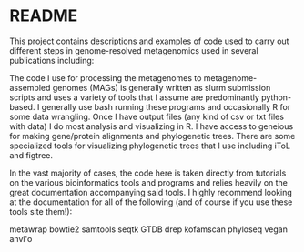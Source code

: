 # README 

This project contains descriptions and examples of code used to carry out different steps in genome-resolved metagenomics used in several publications including:


The code I use for processing the metagenomes to metagenome-assembled genomes (MAGs) is generally written as slurm submission scripts and uses a variety of tools that I assume are predominantly python-based. I generally use bash running these programs and occasionally R for some data wrangling. Once I have output files (any kind of csv or txt files with data) I do most analysis and visualizing in R. I have access to geneious for making gene/protein alignments and phylogenetic trees. There are some specialized tools for visualizing phylogenetic trees that I use including iToL and figtree.


In the vast majority of cases, the code here is taken directly from tutorials on the various bioinformatics tools and programs and relies heavily on the great documentation accompanying said tools. I highly recommend looking at the documentation for all of the following (and of course if you use these tools site them!):

metawrap
bowtie2
samtools
seqtk
GTDB
drep
kofamscan
phyloseq
vegan
anvi'o
